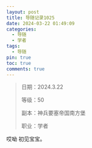 ```yaml
---
layout: post
title: 导随记录1025
date: 2024-03-22 01:49:09
categories:
  - 导随
  - 学者
tags:
  - 导随
pin: true
toc: true
comments: true
---
```

> 日期：2024.3.22
>
> 等级：50
>
> 副本：神兵要塞帝国南方堡
>
> 职业：学者

哎呦 初见宝宝。